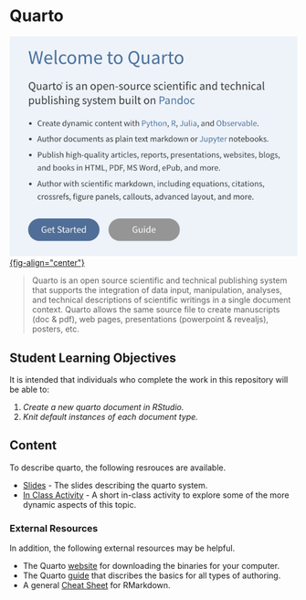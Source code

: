 # Quarto

[![](media/quarto.png){fig-align="center"}](https://quarto.org/)

> Quarto is an open source scientific and technical publishing system that supports the integration of data input, manipulation, analyses, and technical descriptions of scientific writings in a single document context. Quarto allows the same source file to create manuscripts (doc & pdf), web pages, presentations (powerpoint & revealjs), posters, etc.

## Student Learning Objectives

It is intended that individuals who complete the work in this repository will be able to:

1. *Create a new quarto document in RStudio.*
1. *Knit default instances of each document type.*

## Content

To describe quarto, the following resrouces are available.

-   [Slides](https://dyerlabteaching.github.io/Quarto/slides.html) - The slides describing the quarto system.
-   [In Class Activity](https://dyerlabteaching.github.io/Quarto/in-class.html) - A short in-class activity to explore some of the more dynamic aspects of this topic.

### External Resources

In addition, the following external resources may be helpful.

- The Quarto [website](https://quarto.org) for downloading the binaries for your computer.
- The Quarto [guide](https://quarto.org/docs/guide/) that discribes the basics for all types of authoring.
- A general [Cheat Sheet](https://github.com/rstudio/cheatsheets/raw/main/rmarkdown.pdf) for RMarkdown.

